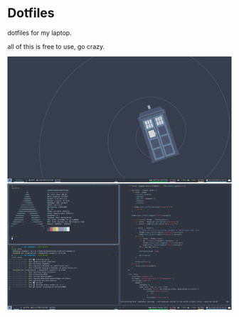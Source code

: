 # Dotfiles

dotfiles for my laptop.

all of this is free to use, go crazy.

![Screenshot 1](p1.png)
![Screenshot 2](p2.png)
